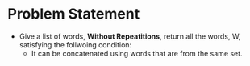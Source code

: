 # Problem Statement

* Give a list of words, **Without Repeatitions**, return all the words, W, satisfying the follwoing condition: 
  * It can be concatenated using words that are from the same set.

